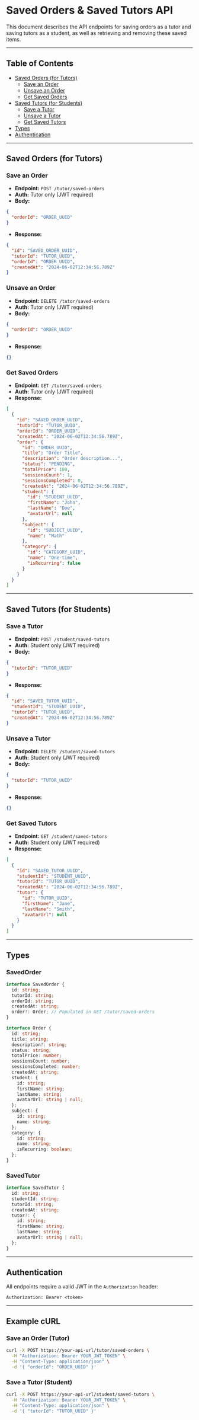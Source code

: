  # Saved Orders & Saved Tutors API

This document describes the API endpoints for saving orders as a tutor and saving tutors as a student, as well as retrieving and removing these saved items.

---

## Table of Contents
- [Saved Orders (for Tutors)](#saved-orders-for-tutors)
  - [Save an Order](#save-an-order)
  - [Unsave an Order](#unsave-an-order)
  - [Get Saved Orders](#get-saved-orders)
- [Saved Tutors (for Students)](#saved-tutors-for-students)
  - [Save a Tutor](#save-a-tutor)
  - [Unsave a Tutor](#unsave-a-tutor)
  - [Get Saved Tutors](#get-saved-tutors)
- [Types](#types)
- [Authentication](#authentication)

---

## Saved Orders (for Tutors)

### Save an Order
- **Endpoint:** `POST /tutor/saved-orders`
- **Auth:** Tutor only (JWT required)
- **Body:**
```json
{
  "orderId": "ORDER_UUID"
}
```
- **Response:**
```json
{
  "id": "SAVED_ORDER_UUID",
  "tutorId": "TUTOR_UUID",
  "orderId": "ORDER_UUID",
  "createdAt": "2024-06-02T12:34:56.789Z"
}
```

### Unsave an Order
- **Endpoint:** `DELETE /tutor/saved-orders`
- **Auth:** Tutor only (JWT required)
- **Body:**
```json
{
  "orderId": "ORDER_UUID"
}
```
- **Response:**
```json
{}
```

### Get Saved Orders
- **Endpoint:** `GET /tutor/saved-orders`
- **Auth:** Tutor only (JWT required)
- **Response:**
```json
[
  {
    "id": "SAVED_ORDER_UUID",
    "tutorId": "TUTOR_UUID",
    "orderId": "ORDER_UUID",
    "createdAt": "2024-06-02T12:34:56.789Z",
    "order": {
      "id": "ORDER_UUID",
      "title": "Order Title",
      "description": "Order description...",
      "status": "PENDING",
      "totalPrice": 100,
      "sessionsCount": 1,
      "sessionsCompleted": 0,
      "createdAt": "2024-06-02T12:34:56.789Z",
      "student": {
        "id": "STUDENT_UUID",
        "firstName": "John",
        "lastName": "Doe",
        "avatarUrl": null
      },
      "subject": {
        "id": "SUBJECT_UUID",
        "name": "Math"
      },
      "category": {
        "id": "CATEGORY_UUID",
        "name": "One-time",
        "isRecurring": false
      }
    }
  }
]
```

---

## Saved Tutors (for Students)

### Save a Tutor
- **Endpoint:** `POST /student/saved-tutors`
- **Auth:** Student only (JWT required)
- **Body:**
```json
{
  "tutorId": "TUTOR_UUID"
}
```
- **Response:**
```json
{
  "id": "SAVED_TUTOR_UUID",
  "studentId": "STUDENT_UUID",
  "tutorId": "TUTOR_UUID",
  "createdAt": "2024-06-02T12:34:56.789Z"
}
```

### Unsave a Tutor
- **Endpoint:** `DELETE /student/saved-tutors`
- **Auth:** Student only (JWT required)
- **Body:**
```json
{
  "tutorId": "TUTOR_UUID"
}
```
- **Response:**
```json
{}
```

### Get Saved Tutors
- **Endpoint:** `GET /student/saved-tutors`
- **Auth:** Student only (JWT required)
- **Response:**
```json
[
  {
    "id": "SAVED_TUTOR_UUID",
    "studentId": "STUDENT_UUID",
    "tutorId": "TUTOR_UUID",
    "createdAt": "2024-06-02T12:34:56.789Z",
    "tutor": {
      "id": "TUTOR_UUID",
      "firstName": "Jane",
      "lastName": "Smith",
      "avatarUrl": null
    }
  }
]
```

---

## Types

### SavedOrder
```typescript
interface SavedOrder {
  id: string;
  tutorId: string;
  orderId: string;
  createdAt: string;
  order?: Order; // Populated in GET /tutor/saved-orders
}

interface Order {
  id: string;
  title: string;
  description?: string;
  status: string;
  totalPrice: number;
  sessionsCount: number;
  sessionsCompleted: number;
  createdAt: string;
  student: {
    id: string;
    firstName: string;
    lastName: string;
    avatarUrl: string | null;
  };
  subject: {
    id: string;
    name: string;
  };
  category: {
    id: string;
    name: string;
    isRecurring: boolean;
  };
}
```

### SavedTutor
```typescript
interface SavedTutor {
  id: string;
  studentId: string;
  tutorId: string;
  createdAt: string;
  tutor?: {
    id: string;
    firstName: string;
    lastName: string;
    avatarUrl: string | null;
  };
}
```

---

## Authentication
All endpoints require a valid JWT in the `Authorization` header:
```
Authorization: Bearer <token>
```

---

## Example cURL

### Save an Order (Tutor)
```bash
curl -X POST https://your-api-url/tutor/saved-orders \
  -H "Authorization: Bearer YOUR_JWT_TOKEN" \
  -H "Content-Type: application/json" \
  -d '{ "orderId": "ORDER_UUID" }'
```

### Save a Tutor (Student)
```bash
curl -X POST https://your-api-url/student/saved-tutors \
  -H "Authorization: Bearer YOUR_JWT_TOKEN" \
  -H "Content-Type: application/json" \
  -d '{ "tutorId": "TUTOR_UUID" }'
```
